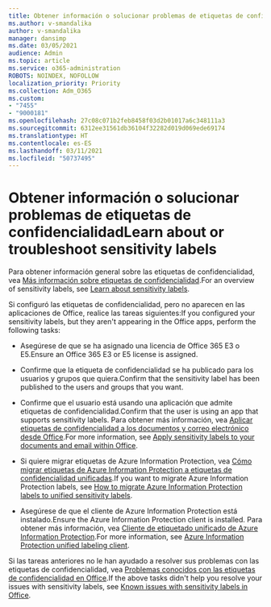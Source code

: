 ```yaml
---
title: Obtener información o solucionar problemas de etiquetas de confidencialidad
ms.author: v-smandalika
author: v-smandalika
manager: dansimp
ms.date: 03/05/2021
audience: Admin
ms.topic: article
ms.service: o365-administration
ROBOTS: NOINDEX, NOFOLLOW
localization_priority: Priority
ms.collection: Adm_O365
ms.custom:
- "7455"
- "9000181"
ms.openlocfilehash: 27c08c071b2feb8458f03d2b01017a6c348111a3
ms.sourcegitcommit: 6312ee31561db36104f32282d019d069ede69174
ms.translationtype: HT
ms.contentlocale: es-ES
ms.lasthandoff: 03/11/2021
ms.locfileid: "50737495"
---
```

# <a name="learn-about-or-troubleshoot-sensitivity-labels"></a><span data-ttu-id="e12b9-102">Obtener información o solucionar problemas de etiquetas de confidencialidad</span><span class="sxs-lookup"><span data-stu-id="e12b9-102">Learn about or troubleshoot sensitivity labels</span></span>

<span data-ttu-id="e12b9-103">Para obtener información general sobre las etiquetas de confidencialidad, vea [Más información sobre etiquetas de confidencialidad](https://docs.microsoft.com/microsoft-365/compliance/sensitivity-labels).</span><span class="sxs-lookup"><span data-stu-id="e12b9-103">For an overview of sensitivity labels, see [Learn about sensitivity labels](https://docs.microsoft.com/microsoft-365/compliance/sensitivity-labels).</span></span>

<span data-ttu-id="e12b9-104">Si configuró las etiquetas de confidencialidad, pero no aparecen en las aplicaciones de Office, realice las tareas siguientes:</span><span class="sxs-lookup"><span data-stu-id="e12b9-104">If you configured your sensitivity labels, but they aren't appearing in the Office apps, perform the following tasks:</span></span>

- <span data-ttu-id="e12b9-105">Asegúrese de que se ha asignado una licencia de Office 365 E3 o E5.</span><span class="sxs-lookup"><span data-stu-id="e12b9-105">Ensure an Office 365 E3 or E5 license is assigned.</span></span>

- <span data-ttu-id="e12b9-106">Confirme que la etiqueta de confidencialidad se ha publicado para los usuarios y grupos que quiera.</span><span class="sxs-lookup"><span data-stu-id="e12b9-106">Confirm that the sensitivity label has been published to the users and groups that you want.</span></span>

- <span data-ttu-id="e12b9-107">Confirme que el usuario está usando una aplicación que admite etiquetas de confidencialidad.</span><span class="sxs-lookup"><span data-stu-id="e12b9-107">Confirm that the user is using an app that supports sensitivity labels.</span></span> <span data-ttu-id="e12b9-108">Para obtener más información, vea [Aplicar etiquetas de confidencialidad a los documentos y correo electrónico desde Office](https://support.microsoft.com/topic/apply-sensitivity-labels-to-your-files-and-email-in-office-2f96e7cd-d5a4-403b-8bd7-4cc636bae0f9).</span><span class="sxs-lookup"><span data-stu-id="e12b9-108">For more information, see [Apply sensitivity labels to your documents and email within Office](https://support.microsoft.com/topic/apply-sensitivity-labels-to-your-files-and-email-in-office-2f96e7cd-d5a4-403b-8bd7-4cc636bae0f9).</span></span>

- <span data-ttu-id="e12b9-109">Si quiere migrar etiquetas de Azure Information Protection, vea [Cómo migrar etiquetas de Azure Information Protection a etiquetas de confidencialidad unificadas](https://docs.microsoft.com/azure/information-protection/configure-policy-migrate-labels).</span><span class="sxs-lookup"><span data-stu-id="e12b9-109">If you want to migrate Azure Information Protection labels, see [How to migrate Azure Information Protection labels to unified sensitivity labels](https://docs.microsoft.com/azure/information-protection/configure-policy-migrate-labels).</span></span>

- <span data-ttu-id="e12b9-110">Asegúrese de que el cliente de Azure Information Protection está instalado.</span><span class="sxs-lookup"><span data-stu-id="e12b9-110">Ensure the Azure Information Protection client is installed.</span></span> <span data-ttu-id="e12b9-111">Para obtener más información, vea [Cliente de etiquetado unificado de Azure Information Protection](https://docs.microsoft.com/azure/information-protection/rms-client/unifiedlabelingclient-version-release-history).</span><span class="sxs-lookup"><span data-stu-id="e12b9-111">For more information, see [Azure Information Protection unified labeling client](https://docs.microsoft.com/azure/information-protection/rms-client/unifiedlabelingclient-version-release-history).</span></span>

<span data-ttu-id="e12b9-112">Si las tareas anteriores no le han ayudado a resolver sus problemas con las etiquetas de confidencialidad, vea [Problemas conocidos con las etiquetas de confidencialidad en Office](https://support.microsoft.com/topic/known-issues-with-sensitivity-labels-in-office-b169d687-2bbd-4e21-a440-7da1b2743edc).</span><span class="sxs-lookup"><span data-stu-id="e12b9-112">If the above tasks didn't help you resolve your issues with sensitivity labels, see [Known issues with sensitivity labels in Office](https://support.microsoft.com/topic/known-issues-with-sensitivity-labels-in-office-b169d687-2bbd-4e21-a440-7da1b2743edc).</span></span>
